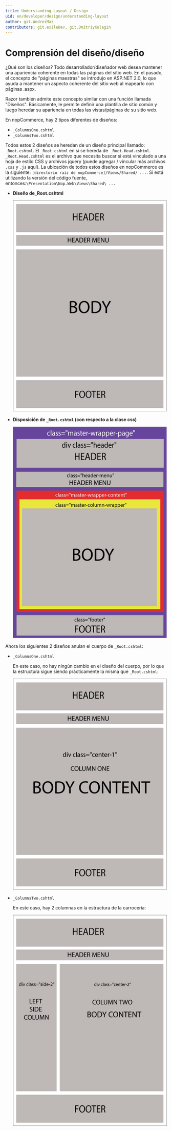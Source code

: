 ```yaml
---
title: Understanding Layout / Design
uid: en/developer/design/understanding-layout
author: git.AndreiMaz
contributors: git.exileDev, git.DmitriyKulagin
---
```


# Comprensión del diseño/diseño

¿Qué son los diseños? Todo desarrollador/diseñador web desea mantener una apariencia coherente en todas las páginas del sitio web. En el pasado, el concepto de "páginas maestras" se introdujo en ASP.NET 2.0, lo que ayuda a mantener un aspecto coherente del sitio web al mapearlo con páginas .aspx.

Razor también admite este concepto similar con una función llamada "Diseños". Básicamente, le permite definir una plantilla de sitio común y luego heredar su apariencia en todas las vistas/páginas de su sitio web.

En nopCommerce, hay 2 tipos diferentes de diseños:

* `_ColumnsOne.cshtml`
* `_ColumnsTwo.cshtml`

Todos estos 2 diseños se heredan de un diseño principal llamado: `_Root.cshtml`. El `_Root.cshtml` en sí se hereda de` _Root.Head.cshtml`. `_Root.Head.cshtml` es el archivo que necesita buscar si está vinculado a una hoja de estilo CSS y archivos jquery (puede agregar / vincular más archivos` .css` y `.js` aquí). La ubicación de todos estos diseños en nopCommerce es la siguiente: `[directorio raíz de nopCommerce]/Views/Shared/ ...`. Si está utilizando la versión del código fuente, entonces:`\Presentation\Nop.Web\Views\Shared\ ...`

* **Diseño de_Root.cshtml**

    ![root-layout](_static/understanding-layout/root-layout.jpg)

* **Disposición de `_Root.cshtml` (con respecto a la clase css)**

    ![root-layout-css](_static/understanding-layout/root-layout-css.jpg)

Ahora los siguientes 2 diseños anulan el cuerpo de `_Root.cshtml`:

* `_ColumnsOne.cshtml`

   En este caso, no hay ningún cambio en el diseño del cuerpo, por lo que la estructura sigue siendo prácticamente la misma que `_Root.cshtml`:

    ![coumnsl-one](_static/understanding-layout/column-one.jpg)

* `_ColumnsTwo.cshtml`

    En este caso, hay 2 columnas en la estructura de la carrocería:

    ![column-two](_static/understanding-layout/column-two.jpg)
